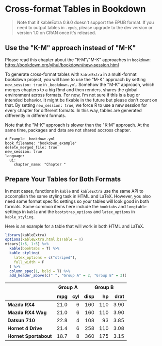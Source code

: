 # Cross-format Tables in Bookdown

> Note that if kableExtra 0.9.0 doesn't support the EPUB format. If you need to output tables in `.epub`, please upgrade to the dev version or version 1.0 on CRAN once it's released.

## Use the "K-M" approach instead of "M-K"
Please read this chapter about the "K-M"/"M-K" approaches in `bookdown`:
https://bookdown.org/yihui/bookdown/new-session.html

To generate cross-format tables with `kableExtra` in a multi-format bookdown project, you will have to use the "M-K" approach by setting `new_session: true` in `_bookdown.yml`. Somehow the "M-K" approach, which merges chapters to a big Rmd and then renders, shares the global environment across formats. For now, I'm not sure if this is a bug or intended behavior. It might be fixable in the future but please don't count on that. By setting `new_session: true`, we force R to use a new session for every chapter for different formats. In this way, tables are generated differently in different formats. 

Note that the "M-K" approach is slower than the "K-M" approach. At the same time, packages and data are not shared accross chapter.

```
# Example _bookdown.yml
book_filename: "bookdown_example"
delete_merged_file: true
new_session: true
language:
  ui:
    chapter_name: "Chapter "
```

## Prepare Your Tables for Both Formats
In most cases, functions in `kable` and `kableExtra` use the same API to accomplish the same styling task in HTML and LaTeX. However, you also need some format specific settings so your tables will look good in both formats. Some common items here include the `booktabs` and `longtable` settings in `kable` and the `bootstrap_options` and `latex_options` in `kable_styling`. 

Here is an example for a table that will work in both HTML and LaTeX.


```r
library(kableExtra)
options(kableExtra.html.bsTable = T)
mtcars[1:5, 1:5] %>%
  kable(booktabs = T) %>% 
  kable_styling(
    latex_options = c("striped"),
    full_width = F
  ) %>%
  column_spec(1, bold = T) %>%
  add_header_above(c(" ", "Group A" = 2, "Group B" = 3))
```

<table class="table" style="width: auto !important; margin-left: auto; margin-right: auto;">
 <thead>
<tr>
<th style="border-bottom:hidden" colspan="1"></th>
<th style="border-bottom:hidden; padding-bottom:0; padding-left:3px;padding-right:3px;text-align: center; " colspan="2"><div style="border-bottom: 1px solid #ddd; padding-bottom: 5px; ">Group A</div></th>
<th style="border-bottom:hidden; padding-bottom:0; padding-left:3px;padding-right:3px;text-align: center; " colspan="3"><div style="border-bottom: 1px solid #ddd; padding-bottom: 5px; ">Group B</div></th>
</tr>
  <tr>
   <th style="text-align:left;">   </th>
   <th style="text-align:right;"> mpg </th>
   <th style="text-align:right;"> cyl </th>
   <th style="text-align:right;"> disp </th>
   <th style="text-align:right;"> hp </th>
   <th style="text-align:right;"> drat </th>
  </tr>
 </thead>
<tbody>
  <tr>
   <td style="text-align:left;font-weight: bold;"> Mazda RX4 </td>
   <td style="text-align:right;"> 21.0 </td>
   <td style="text-align:right;"> 6 </td>
   <td style="text-align:right;"> 160 </td>
   <td style="text-align:right;"> 110 </td>
   <td style="text-align:right;"> 3.90 </td>
  </tr>
  <tr>
   <td style="text-align:left;font-weight: bold;"> Mazda RX4 Wag </td>
   <td style="text-align:right;"> 21.0 </td>
   <td style="text-align:right;"> 6 </td>
   <td style="text-align:right;"> 160 </td>
   <td style="text-align:right;"> 110 </td>
   <td style="text-align:right;"> 3.90 </td>
  </tr>
  <tr>
   <td style="text-align:left;font-weight: bold;"> Datsun 710 </td>
   <td style="text-align:right;"> 22.8 </td>
   <td style="text-align:right;"> 4 </td>
   <td style="text-align:right;"> 108 </td>
   <td style="text-align:right;"> 93 </td>
   <td style="text-align:right;"> 3.85 </td>
  </tr>
  <tr>
   <td style="text-align:left;font-weight: bold;"> Hornet 4 Drive </td>
   <td style="text-align:right;"> 21.4 </td>
   <td style="text-align:right;"> 6 </td>
   <td style="text-align:right;"> 258 </td>
   <td style="text-align:right;"> 110 </td>
   <td style="text-align:right;"> 3.08 </td>
  </tr>
  <tr>
   <td style="text-align:left;font-weight: bold;"> Hornet Sportabout </td>
   <td style="text-align:right;"> 18.7 </td>
   <td style="text-align:right;"> 8 </td>
   <td style="text-align:right;"> 360 </td>
   <td style="text-align:right;"> 175 </td>
   <td style="text-align:right;"> 3.15 </td>
  </tr>
</tbody>
</table>
